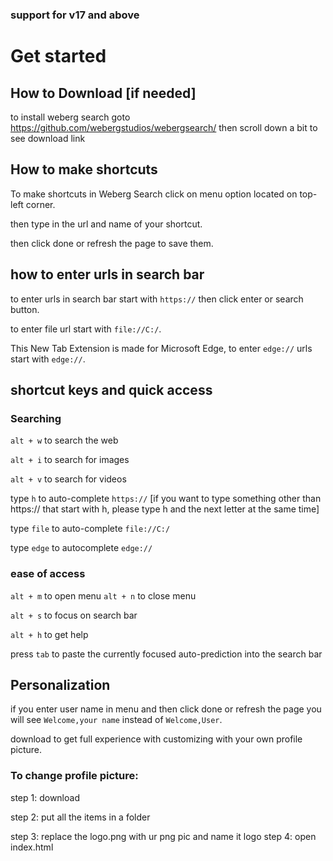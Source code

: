 ### support for v17 and above
# Get started
## How to Download [if needed]
to install weberg search goto https://github.com/webergstudios/webergsearch/ then scroll down a bit to see download link
## How to make shortcuts
To make shortcuts in Weberg Search click on menu option located on top-left corner.

then type in the url and name of your shortcut.

then click done or refresh the page to save them.
## how to enter urls in search bar
to enter urls in search bar start with `https://` then click enter or search button.

to enter file url start with `file://C:/`.

This New Tab Extension is made for Microsoft Edge, to enter `edge://` urls start with `edge://`.
## shortcut keys and quick access
### Searching
`alt + w` to search the web

`alt + i` to search for images

`alt + v` to search for videos

type `h` to auto-complete `https://` [if you want to type something other than https:// that start with h, please type h and the next letter at the same time]

type `file` to auto-complete `file://C:/`

type `edge` to autocomplete `edge://`
### ease of access
`alt + m` to open menu
`alt + n` to close menu

`alt + s` to focus on search bar

`alt + h` to get help

press `tab` to paste the currently focused auto-prediction into the search bar
## Personalization 
if you enter user name in menu and then click done or refresh the page you will see `Welcome,your name` instead of `Welcome,User`.

download to get full experience with customizing with your own profile picture. 

### To change profile picture: 
step 1: download 

step 2: put all the items in a folder 

step 3: replace the logo.png with ur png pic and name it logo step 4: open index.html
